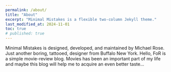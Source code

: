 ```yaml
---
permalink: /about/
title: "About"
excerpt: "Minimal Mistakes is a flexible two-column Jekyll theme."
last_modified_at: 2024-11-01
toc: true
# published: true
---
```


Minimal Mistakes is designed, developed, and maintained by Michael Rose. Just another boring, tattooed, designer from Buffalo New York.
Hello, FoR is a simple movie-review blog. Movies has been an important part of my life and maybe this blog will help me to acquire an even better taste... 
